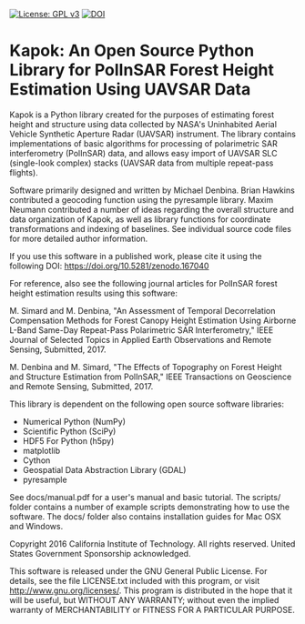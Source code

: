 [![License: GPL v3](https://img.shields.io/badge/License-GPL%20v3-blue.svg)](http://www.gnu.org/licenses/gpl-3.0) [![DOI](https://zenodo.org/badge/DOI/10.5281/zenodo.167040.svg)](https://doi.org/10.5281/zenodo.167040)

# Kapok: An Open Source Python Library for PolInSAR Forest Height Estimation Using UAVSAR Data

Kapok is a Python library created for the purposes of estimating forest height and structure using data collected by NASA's Uninhabited Aerial Vehicle Synthetic Aperture Radar (UAVSAR) instrument.  The library contains implementations of basic algorithms for processing of polarimetric SAR interferometry (PolInSAR) data, and allows easy import of UAVSAR SLC (single-look complex) stacks (UAVSAR data from multiple repeat-pass flights).

Software primarily designed and written by Michael Denbina.  Brian Hawkins contributed a geocoding function using the pyresample library.  Maxim Neumann contributed a number of ideas regarding the overall structure and data organization of Kapok, as well as library functions for coordinate transformations and indexing of baselines.  See individual source code files for more detailed author information.

If you use this software in a published work, please cite it using the following DOI: https://doi.org/10.5281/zenodo.167040

For reference, also see the following journal articles for PolInSAR forest height estimation results using this software:

M. Simard and M. Denbina, "An Assessment of Temporal Decorrelation Compensation Methods for Forest Canopy Height Estimation Using Airborne L-Band Same-Day Repeat-Pass Polarimetric SAR Interferometry," IEEE Journal of Selected Topics in Applied Earth Observations and Remote Sensing, Submitted, 2017.

M. Denbina and M. Simard, "The Effects of Topography on Forest Height and Structure Estimation from PolInSAR," IEEE Transactions on Geoscience and Remote Sensing, Submitted, 2017.

This library is dependent on the following open source software libraries:

* Numerical Python (NumPy)
* Scientific Python (SciPy)
* HDF5 For Python (h5py)
* matplotlib
* Cython
* Geospatial Data Abstraction Library (GDAL)
* pyresample

See docs/manual.pdf for a user's manual and basic tutorial.  The scripts/ folder contains a number of example scripts demonstrating how to use the software.  The docs/ folder also contains installation guides for Mac OSX and Windows.

Copyright 2016 California Institute of Technology.  All rights reserved.  United States Government Sponsorship acknowledged.

This software is released under the GNU General Public License.  For details, see the file LICENSE.txt included with this program, or visit http://www.gnu.org/licenses/.  This program is distributed in the hope that it will be useful, but WITHOUT ANY WARRANTY; without even the implied warranty of MERCHANTABILITY or FITNESS FOR A PARTICULAR PURPOSE.